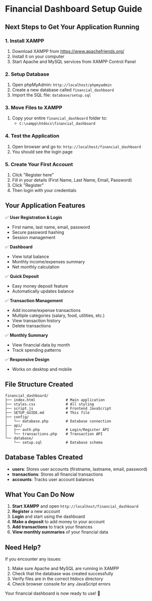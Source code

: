 # Financial Dashboard Setup Guide

## Next Steps to Get Your Application Running

### 1. Install XAMPP
1. Download XAMPP from https://www.apachefriends.org/
2. Install it on your computer
3. Start Apache and MySQL services from XAMPP Control Panel

### 2. Setup Database
1. Open phpMyAdmin: `http://localhost/phpmyadmin`
2. Create a new database called `financial_dashboard`
3. Import the SQL file: `database/setup.sql`

### 3. Move Files to XAMPP
1. Copy your entire `financial_dashboard` folder to:
   - `C:\xampp\htdocs\financial_dashboard`

### 4. Test the Application
1. Open browser and go to: `http://localhost/financial_dashboard`
2. You should see the login page

### 5. Create Your First Account
1. Click "Register here"
2. Fill in your details (First Name, Last Name, Email, Password)
3. Click "Register"
4. Then login with your credentials

## Your Application Features

✅ **User Registration & Login**
- First name, last name, email, password
- Secure password hashing
- Session management

✅ **Dashboard**
- View total balance
- Monthly income/expenses summary
- Net monthly calculation

✅ **Quick Deposit**
- Easy money deposit feature
- Automatically updates balance

✅ **Transaction Management**
- Add income/expense transactions
- Multiple categories (salary, food, utilities, etc.)
- View transaction history
- Delete transactions

✅ **Monthly Summary**
- View financial data by month
- Track spending patterns

✅ **Responsive Design**
- Works on desktop and mobile

## File Structure Created

```
financial_dashboard/
├── index.html              # Main application
├── styles.css              # All styling
├── script.js               # Frontend JavaScript
├── SETUP_GUIDE.md          # This file
├── config/
│   └── database.php        # Database connection
├── api/
│   ├── auth.php            # Login/Register API
│   └── transactions.php    # Transaction API
└── database/
    └── setup.sql           # Database schema
```

## Database Tables Created

- **users**: Stores user accounts (firstname, lastname, email, password)
- **transactions**: Stores all financial transactions
- **accounts**: Tracks user account balances

## What You Can Do Now

1. **Start XAMPP** and open `http://localhost/financial_dashboard`
2. **Register** a new account
3. **Login** and start using the dashboard
4. **Make a deposit** to add money to your account
5. **Add transactions** to track your finances
6. **View monthly summaries** of your financial data

## Need Help?

If you encounter any issues:
1. Make sure Apache and MySQL are running in XAMPP
2. Check that the database was created successfully
3. Verify files are in the correct htdocs directory
4. Check browser console for any JavaScript errors

Your financial dashboard is now ready to use! 🎉
